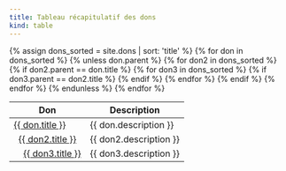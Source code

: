 ```yaml
---
title: Tableau récapitulatif des dons
kind: table
---
```


<table class="table">
    <thead>
        <tr>
            <th>Don</th>
            <th>Description</th>
        </tr>
    </thead>
    <tbody>
    {% assign dons_sorted = site.dons | sort: 'title' %}
    {% for don in dons_sorted %}
    {% unless don.parent %}
    <tr>
        <td><a href="{{ don.url }}">{{ don.title }}</a></td>
        <td>{{ don.description }}</td>
    </tr>
    <!-- second level -->
    {% for don2 in dons_sorted %}
    {% if don2.parent == don.title %}
    <tr>
        <td>&nbsp;&nbsp;<a href="{{ don2.url }}">{{ don2.title }}</a></td>
        <td>{{ don2.description }}</td>
    </tr>
    <!-- third level -->
    {% for don3 in dons_sorted %}
    {% if don3.parent == don2.title %}
    <tr>
        <td>&nbsp;&nbsp;&nbsp;&nbsp;<a href="{{ don3.url }}">{{ don3.title }}</a></td>
        <td>{{ don3.description }}</td>
    </tr>
    {% endif %}
    {% endfor %}    
    <!-- end third level -->
    {% endif %}
    {% endfor %}    
    <!-- end second level -->
    {% endunless %}
    {% endfor %}
    </tbody>
</table>